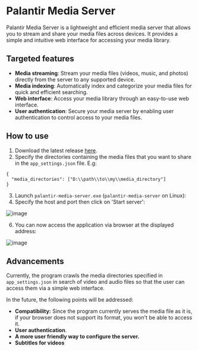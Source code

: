 # Palantir Media Server
Palantir Media Server is a lightweight and efficient media server that allows you to stream and share your media files across devices. It provides a simple and intuitive web interface for accessing your media library.

## Targeted features
- **Media streaming**: Stream your media files (videos, music, and photos) directly from the server to any supported device.
- **Media indexing**: Automatically index and categorize your media files for quick and efficient searching.
- **Web interface**: Access your media library through an easy-to-use web interface.
- **User authentication**: Secure your media server by enabling user authentication to control access to your media files.

## How to use

1. Download the latest release [here](https://github.com/benaissazaki/palantir-media-server/releases/latest).
2. Specify the directories containing the media files that you want to share in the `app_settings.json` file. E.g: 
```
{
  "media_directories": ["D:\\path\\to\\my\\media_directory"]
}
```

3. Launch `palantir-media-server.exe` (`palantir-media-server` on Linux):
4. Specify the host and port then click on 'Start server':

![image](https://github.com/benaissazaki/palantir-media-server/assets/33980130/5865d513-4cf6-4ae8-b8e8-1bd1a3a8c4e9)

6. You can now access the application via browser at the displayed address:

![image](https://github.com/benaissazaki/palantir-media-server/assets/33980130/55cc3460-00d3-412b-997c-9384b21d4dc0)


## Advancements

Currently, the program crawls the media directories specified in `app_settings.json` in search of video and audio files so that the user can access them via a simple web interface.

In the future, the following points will be addressed:

- **Compatibility:** Since the program currently serves the media file as it is, if your browser does not support its format, you won't be able to access it.
- **User authentication**.
- **A more user friendly way to configure the server.**
- **Subtitles for videos**
